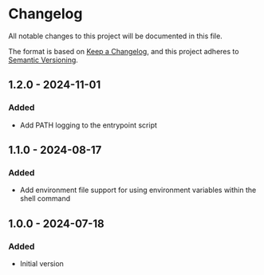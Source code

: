 # Changelog

All notable changes to this project will be documented in this file.

The format is based on [Keep a Changelog](https://keepachangelog.com/en/1.0.0/),
and this project adheres to [Semantic Versioning](https://semver.org/spec/v2.0.0.html).

## 1.2.0 - 2024-11-01
### Added
- Add PATH logging to the entrypoint script

## 1.1.0 - 2024-08-17
### Added
- Add environment file support for using environment variables within the shell command

## 1.0.0 - 2024-07-18
### Added
- Initial version
